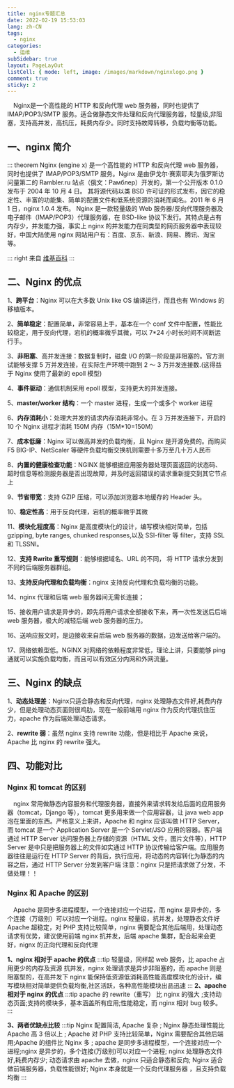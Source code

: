 ```yaml
---
title: nginx专题汇总
date: 2022-02-19 15:53:03
lang: zh-CN
tags:
  - nginx
categories:
  - 运维
subSidebar: true
layout: PageLayOut
listCell: { mode: left, image: /images/markdown/nginxlogo.png }
comment: true
sticky: 2
---
```


&emsp;Nginx是一个高性能的 HTTP 和反向代理 web 服务器，同时也提供了IMAP/POP3/SMTP 服务。适合做静态文件处理和反向代理服务器，轻量级,非阻塞，支持高并发，高抗压，耗费内存少。同时支持故障转移，负载均衡等功能。

<!-- more -->
<boxx/>

## 一、nginx 简介

::: theorem
Nginx (engine x) 是一个高性能的 HTTP 和反向代理 web 服务器，同时也提供了 IMAP/POP3/SMTP 服务。Nginx 是由伊戈尔·赛索耶夫为俄罗斯访问量第二的 Rambler.ru 站点（俄文：Рамблер）开发的，第一个公开版本 0.1.0 发布于 2004 年 10 月 4 日。
其将源代码以类 BSD 许可证的形式发布，因它的稳定性、丰富的功能集、简单的配置文件和低系统资源的消耗而闻名。2011 年 6 月 1 日，nginx 1.0.4 发布。
Nginx 是一款轻量级的 Web 服务器/反向代理服务器及电子邮件（IMAP/POP3）代理服务器，在 BSD-like 协议下发行。其特点是占有内存少，并发能力强，事实上 nginx 的并发能力在同类型的网页服务器中表现较好，中国大陆使用 nginx 网站用户有：百度、京东、新浪、网易、腾讯、淘宝等。

::: right
来自 [维基百科](https://baike.baidu.com/item/nginx/3817705?fr=aladdin)
:::

## 二、Nginx 的优点

1、**跨平台**：Nginx 可以在大多数 Unix like OS 编译运行，而且也有 Windows 的移植版本。

2、**简单稳定**：配置简单，非常容易上手，基本在一个 conf 文件中配置，性能比较稳定，用于反向代理，宕机的概率微乎其微，可以 7\*24 小时长时间不间断运行手。

3、**非阻塞**、高并发连接：数据复制时，磁盘 I/O 的第一阶段是非阻塞的。官方测试能够支撑 5 万并发连接，在实际生产环境中跑到 2 ～ 3 万并发连接数.(这得益于 Nginx 使用了最新的 epoll 模型)

4、**事件驱动**：通信机制采用 epoll 模型，支持更大的并发连接。

5、**master/worker 结构**：一个 master 进程，生成一个或多个 worker 进程

6、**内存消耗小**：处理大并发的请求内存消耗非常小。在 3 万并发连接下，开启的 10 个 Nginx 进程才消耗 150M 内存（15M\*10=150M）

7、**成本低廉**：Nginx 可以做高并发的负载均衡，且 Nginx 是开源免费的。而购买 F5 BIG-IP、NetScaler 等硬件负载均衡交换机则需要十多万至几十万人民币

8、**内置的健康检查功能**：NGINX 能够根据应用服务器处理页面返回的状态码、超时信息等检测服务器是否出现故障，并及时返回错误的请求重新提交到其它节点上

9、**节省带宽**：支持 GZIP 压缩，可以添加浏览器本地缓存的 Header 头。

10、**稳定性高**：用于反向代理，宕机的概率微乎其微

11、**模块化程度高**：Nginx 是高度模块化的设计，编写模块相对简单，包括 gzipping, byte ranges, chunked responses,以及 SSI-filter 等 filter，支持 SSL 和 TLSSNI。

12、**支持 Rwrite 重写规则**：能够根据域名、URL 的不同， 将 HTTP 请求分发到不同的后端服务器群组。

13、**支持反向代理和负载均衡**：nginx 支持反向代理和负载均衡的功能。

14、nginx 代理和后端 web 服务器间无需长连接；

15、接收用户请求是异步的，即先将用户请求全部接收下来，再一次性发送后后端 web 服务器，极大的减轻后端 web 服务器的压力。

16、送响应报文时，是边接收来自后端 web 服务器的数据，边发送给客户端的。

17、网络依赖型低。NGINX 对网络的依赖程度非常低，理论上讲，只要能够 ping 通就可以实施负载均衡，而且可以有效区分内网和外网流量。

## 三、Nginx 的缺点

1、**动态处理差**：Nginx只适合静态和反向代理，nginx 处理静态文件好,耗费内存少，但是处理动态页面则很鸡肋，现在一般前端用 nginx 作为反向代理抗住压力，apache 作为后端处理动态请求。

2、**rewrite 弱**：虽然 nginx 支持 rewrite 功能，但是相比于 Apache 来说，Apache 比 nginx 的 rewrite 强大。

## 四、功能对比

### Nginx 和 tomcat 的区别

&emsp;nginx 常用做静态内容服务和代理服务器，直接外来请求转发给后面的应用服务器（tomcat，Django 等），tomcat 更多用来做一个应用容器，让 java web app 泡在里面的东西。严格意义上来讲，Apache 和 nginx 应该叫做 HTTP Server，而 tomcat 是一个 Application Server 是一个 Servlet/JSO 应用的容器。客户端通过 HTTP Server 访问服务器上存储的资源（HTML 文件，图片文件等），HTTP Server 是中只是把服务器上的文件如实通过 HTTP 协议传输给客户端。应用服务器往往是运行在 HTTP Server 的背后，执行应用，将动态的内容转化为静态的内容之后，通过 HTTP Server 分发到客户端
注意：nginx 只是把请求做了分发，不做处理！！

### Nginx 和 Apache 的区别

&emsp;Apache 是同步多进程模型，一个连接对应一个进程，而 nginx 是异步的，多个连接（万级别）可以对应一个进程。nginx 轻量级，抗并发，处理静态文件好
Apache 超稳定，对 PHP 支持比较简单，nginx 需要配合其他后端用，处理动态请求有优势，建议使用前端 nginx 抗并发，后端 apache 集群，配合起来会更好，nignx 的正向代理和反向代理

**1、nginx 相对于 apache 的优点**
:::tip
轻量级，同样起 web 服务，比 apache 占用更少的内存及资源 抗并发，nginx 处理请求是异步非阻塞的，而 apache 则是阻塞型的，在高并发下 nginx 能保持低资源低消耗高性能高度模块化的设计，编写模块相对简单提供负载均衡,社区活跃，各种高性能模块出品迅速
:::
**2、apache 相对于 nginx 的优点**
:::tip
apache 的 rewrite（重写） 比 nginx 的强大 ;支持动态页面;支持的模块多，基本涵盖所有应用;性能稳定，而 nginx 相对 bug 较多。
:::

**3、两者优缺点比较**
:::tip
Nginx 配置简洁, Apache 复杂 ;
Nginx 静态处理性能比 Apache 高 3 倍以上 ;
Apache 对 PHP 支持比较简单，Nginx 需要配合其他后端用;Apache 的组件比 Nginx 多 ;
apache 是同步多进程模型，一个连接对应一个进程;nginx 是异步的，多个连接(万级别)可以对应一个进程;
nginx 处理静态文件好,耗费内存少;
动态请求由 apache 去做，nginx 只适合静态和反向;
Nginx 适合做前端服务器，负载性能很好;
Nginx 本身就是一个反向代理服务器 ，且支持负载均衡
:::

<Reward/>
